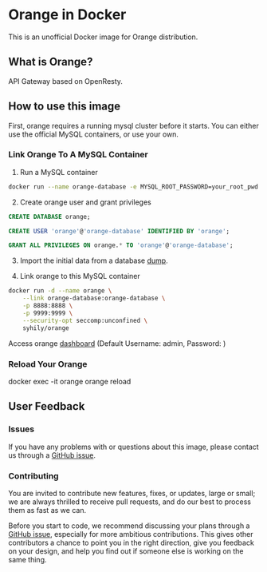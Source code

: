 # Orange in Docker

This is an unofficial Docker image for Orange distribution.

## What is Orange?

API Gateway based on OpenResty.

## How to use this image

First, orange requires a running mysql cluster before it starts. You can either use the official MySQL containers, or use your own.

### Link Orange To A MySQL Container

1. Run a MySQL container

```bash
docker run --name orange-database -e MYSQL_ROOT_PASSWORD=your_root_pwd -p 3306:3306 mysql:5.7
```

2. Create orange user and grant privileges

```sql
CREATE DATABASE orange;

CREATE USER 'orange'@'orange-database' IDENTIFIED BY 'orange';

GRANT ALL PRIVILEGES ON orange.* TO 'orange'@'orange-database';
```

3. Import the initial data from a database [dump](https://github.com/sumory/orange/blob/master/intall/orange-v0.1.1.sql).

4. Link orange to this MySQL container

```bash
docker run -d --name orange \
    --link orange-database:orange-database \
    -p 8888:8888 \
    -p 9999:9999 \
    --security-opt seccomp:unconfined \
    syhily/orange
```

Access orange [dashboard](http://127.0.0.1:9999) (Default Username: admin, Password: )

### Reload Your Orange

docker exec -it orange orange reload

## User Feedback

### Issues

If you have any problems with or questions about this image, please contact us through a [GitHub issue](https://github.com/syhily/docker-orange/issues).

### Contributing

You are invited to contribute new features, fixes, or updates, large or small; we are always thrilled to receive pull requests, and do our best to process them as fast as we can.

Before you start to code, we recommend discussing your plans through a [GitHub issue](https://github.com/syhily/docker-orange/issues), especially for more ambitious contributions. This gives other contributors a chance to point you in the right direction, give you feedback on your design, and help you find out if someone else is working on the same thing.


